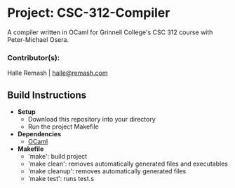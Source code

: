 #   Project: CSC-312-Compiler 
A compiler written in OCaml for Grinnell College's CSC 312 course with Peter-Michael Osera.

### Contributor(s): 
Halle Remash | halle@remash.com

## Build Instructions
- __Setup__
  - Download this repository into your directory
  - Run the project Makefile
- __Dependencies__
  - [OCaml](https://ocaml.org/docs/install.html)
- __Makefile__
  - 'make': build project 
  - 'make clean': removes automatically generated files and executables
  - 'make cleanup': removes automatically generated files
  - 'make test': runs test.s

